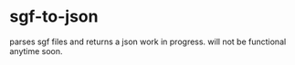# sgf-to-json
parses sgf files and returns a json
work in progress. will not be functional anytime soon.
